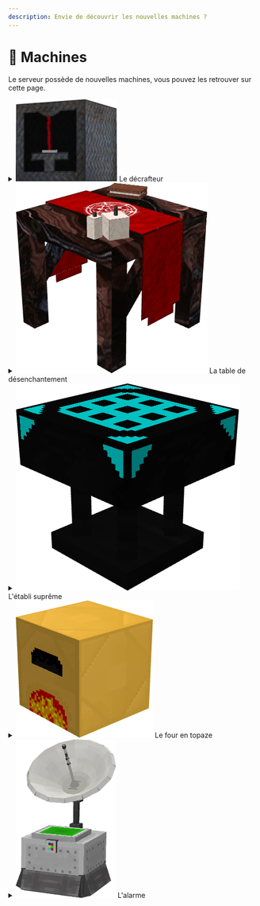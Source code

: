 ```yaml
---
description: Envie de découvrir les nouvelles machines ?
---
```


# 🔧 Machines

Le serveur possède de nouvelles machines, vous pouvez les retrouver sur cette page.

<details>

<summary><img src="../../.gitbook/assets/decrafter.png" alt="" data-size="line"> Le décrafteur</summary>

Le décrafteur vous permet de récupérer les lingots associés à l'armure que vous lui avez donné. Cela fonctionne en fonction de la durabilité de l'armure, si vous entrez des bottes en mercure avec un durabilité de 50%, le décrafteur vous donnera 2 mercures.

</details>

<details>

<summary><img src="../../.gitbook/assets/disenchanter.png" alt="" data-size="line"> La table de désenchantement</summary>

La table de désenchantement vous permet de retirer des enchantements associés à l'armure que vous lui avez donné. Celle-ci fonctionne avec une orbe de désenchantement.

</details>

<details>

<summary><img src="../../.gitbook/assets/supreme_crafting_table.png" alt="" data-size="line"> L'établi suprême</summary>

L'établi suprême vous permet de crafter les nouveaux objets dans une interface faisant 9 \* 9.

</details>

<details>

<summary><img src="../../.gitbook/assets/topaze_furnace.png" alt="" data-size="line"> Le four en topaze</summary>

Le four en topaze vous permet de faire cuire les items deux fois plus rapidement qu'un four basique.

</details>

<details>

<summary><img src="../../.gitbook/assets/satteliterevised.png" alt="" data-size="line"> L'alarme</summary>



</details>
